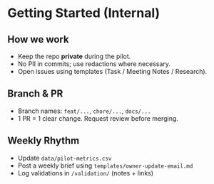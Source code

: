 # Getting Started (Internal)

## How we work
- Keep the repo **private** during the pilot.
- No PII in commits; use redactions where necessary.
- Open issues using templates (Task / Meeting Notes / Research).

## Branch & PR
- Branch names: `feat/...`, `chore/...`, `docs/...`
- 1 PR = 1 clear change. Request review before merging.

## Weekly Rhythm
- Update `data/pilot-metrics.csv`
- Post a weekly brief using `templates/owner-update-email.md`
- Log validations in `/validation/` (notes + links)
